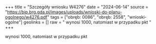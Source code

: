 +++
title = "Szczegóły wniosku W4276"
date = "2024-06-14"
source = "https://bip.brg.gda.pl/images/uploads/wnioski-do-planu-ogolnego/w4276.pdf"
tags = ["obręb: 0086", "obręb: 2558", "wnioski-ogolne"]
geolinks = []
raw = " wynosi 1000, natomiast w przypadku pkt "
+++

 wynosi 1000, natomiast w przypadku pkt 


